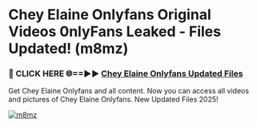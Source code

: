 # Chey Elaine Onlyfans Original Videos 0nlyFans Leaked - Files Updated! (m8mz)

<h3>🔴 CLICK HERE 🌐==►► <a href="https://tinyurl.com/4seja8ks" rel="nofollow">Chey Elaine Onlyfans Updated Files</a></h3>

Get Chey Elaine Onlyfans and all content. Now you can access all videos and pictures of Chey Elaine Onlyfans. New Updated Files 2025!

[![m8mz](https://i.imgur.com/EWjZXRe.gif)](https://tinyurl.com/4seja8ks)
